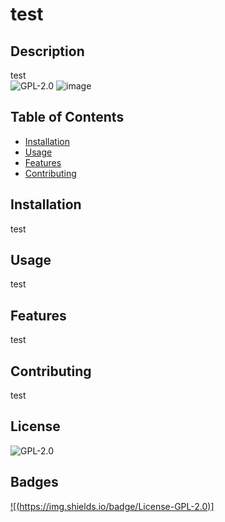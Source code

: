 
  # test

  ## Description 
  test  
  ![GPL-2.0](https://opensource.org/licenses/GPL-2.0)
  ![image](https://img.shields.io/badge/license-GPL-2.0-blue.svg/) 

  ## Table of Contents 
  * [Installation](#installation)
  * [Usage](#usage)
  * [Features](#features)
  * [Contributing](#contributing)
  
  ## Installation
  test

  ## Usage 
  test

  ## Features
  test

  ## Contributing
  test
  
  ## License
  ![GPL-2.0](https://opensource.org/licenses/GPL-2.0)

  ## Badges
  [![(https://img.shields.io/badge/License-GPL-2.0)]](https://opensource.org/licenses/GPL-2.0)
